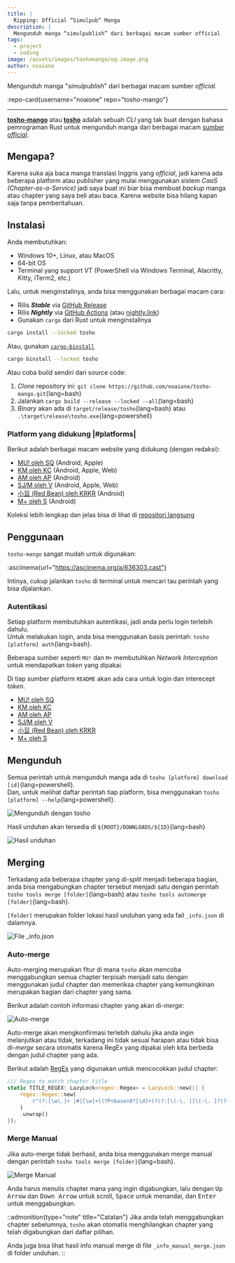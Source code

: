```yaml
---
title: |
  Ripping: Official “Simulpub” Manga
description: |
  Mengunduh manga “simulpublish” dari berbagai macam sumber official
tags:
  - project
  - coding
image: /assets/images/toshomango/og-image.png
author: noaione
---
```


Mengunduh manga "_simulpublish_" dari berbagai macam sumber _official_.

<!--more-->

:repo-card{username="noaione" repo="tosho-mango"}

---

**[tosho-mango](https://github.com/noaione/tosho-mango)** atau **[tosho](https://github.com/noaione/tosho-mango)** adalah sebuah _CLI_ yang tak buat dengan bahasa pemrograman Rust untuk mengunduh manga dari berbagai macam [sumber _official_](#platforms).

## Mengapa?

Karena suka aja baca manga translasi Inggris yang _official_, jadi karena ada beberapa platform atau publisher yang mulai menggunakan sistem _CaaS (Chapter-as-a-Service)_ jadi saya buat ini biar bisa membuat _backup_ manga atau chapter yang saya beli atau baca. Karena website bisa hilang kapan saja tanpa pemberitahuan.

## Instalasi

Anda membutuhkan:

- Windows 10+, Linux, atau MacOS
- 64-bit OS
- Terminal yang support VT (PowerShell via Windows Terminal, Alacritty, Kitty, iTerm2, etc.)

Lalu, untuk menginstallnya, anda bisa menggunakan berbagai macam cara:

- Rilis _**Stable**_ via [GitHub Release](https://github.com/noaione/tosho-mango/releases)
- Rilis _**Nightly**_ via [GitHub Actions](https://github.com/noaione/tosho-mango/actions/workflows/ci.yml?query=branch%3Amaster) (atau [nightly.link](https://nightly.link/noaione/tosho-mango/workflows/ci/master?preview))
- Gunakan `cargo` dari Rust untuk menginstallnya

```bash
cargo install --locked tosho
```

Atau, gunakan [`cargo-binstall`](https://github.com/cargo-bins/cargo-binstall)

```bash
cargo binstall --locked tosho
```

Atau coba build sendiri dari source code:

1. _Clone_ repository ini: `git clone https://github.com/noaione/tosho-mango.git`{lang=bash}
2. Jalankan `cargo build --release --locked --all`{lang=bash}
3. _Binary_ akan ada di `target/release/tosho`{lang=bash} atau `.\target\release\tosho.exe`{lang=powershell}

### Platform yang didukung |#platforms|

Berikut adalah berbagai macam website yang didukung (dengan redaksi):

- [MU! oleh SQ](https://github.com/noaione/tosho-mango/tree/master/tosho_musq) (Android, Apple)
- [KM oleh KC](https://github.com/noaione/tosho-mango/tree/master/tosho_kmkc) (Android, Apple, Web)
- [AM oleh AP](https://github.com/noaione/tosho-mango/tree/master/tosho_amap) (Android)
- [SJ/M oleh V](https://github.com/noaione/tosho-mango/tree/master/tosho_sjv) (Android, Apple, Web)
- [小豆 (Red Bean) oleh KRKR](https://github.com/noaione/tosho-mango/tree/master/tosho_rbean) (Android)
- [M+ oleh S](https://github.com/noaione/tosho-mango/tree/master/tosho_mplus) (Android)

Koleksi lebih lengkap dan jelas bisa di lihat di [repositori langsung](https://github.com/noaione/tosho-mango#supported-platform)

## Penggunaan

`tosho-mango` sangat mudah untuk digunakan:

:asciinema{url="https://asciinema.org/a/636303.cast"}

Intinya, cukup jalankan `tosho` di terminal untuk mencari tau perintah yang bisa dijalankan.

### Autentikasi

Setiap platform membutuhkan autentikasi, jadi anda perlu login terlebih dahulu.<br />
Untuk melakukan login, anda bisa menggunakan basis perintah: `tosho [platform] auth`{lang=bash}.

Beberapa sumber seperti `MU!` dan `M+` membutuhkan _Network Interception_ untuk mendapatkan _token_ yang dipakai.

Di tiap sumber platform `README` akan ada cara untuk login dan interecept _token_.

- [MU! oleh SQ](https://github.com/noaione/tosho-mango/tree/master/tosho_musq#authentication)
- [KM oleh KC](https://github.com/noaione/tosho-mango/tree/master/tosho_kmkc#authentication)
- [AM oleh AP](https://github.com/noaione/tosho-mango/tree/master/tosho_amap#authentication)
- [SJ/M oleh V](https://github.com/noaione/tosho-mango/tree/master/tosho_sjv#authentication)
- [小豆 (Red Bean) oleh KRKR](https://github.com/noaione/tosho-mango/tree/master/tosho_rbean#authentication)
- [M+ oleh S](https://github.com/noaione/tosho-mango/tree/master/tosho_mplus#authentication)

## Mengunduh

Semua perintah untuk mengunduh manga ada di `tosho [platform] download [id]`{lang=powershell}.<br />
Dan, untuk melihat daftar perintah tiap platform, bisa menggunakan `tosho [platform] --help`{lang=powershell}.

![Mengunduh dengan tosho](https://p.ihateani.me/fxdvesbw.gif)

Hasil unduhan akan tersedia di `${ROOT}/DOWNLOADS/${ID}`{lang=bash}

![Hasil unduhan](/assets/images/toshomango/01_downloadfolder.png)

## Merging

Terkadang ada beberapa chapter yang di-_split_ menjadi beberapa bagian, anda bisa mengabungkan chapter tersebut menjadi satu dengan perintah `tosho tools merge [folder]`{lang=bash} atau `tosho tools automerge [folder]`{lang=bash}.

`[folder]` merupakan folder lokasi hasil unduhan yang ada fail `_info.json` di dalamnya.

![File _info.json](/assets/images/toshomango/02_mergeinfo.png)

### Auto-merge

Auto-merging merupakan fitur di mana `tosho` akan mencoba menggabungkan semua chapter terpisah menjadi satu dengan menggunakan judul chapter dan memeriksa chapter yang kemungkinan merupakan bagian dari chapter yang sama.

Berikut adalah contoh informasi chapter yang akan di-_merge_:

![Auto-merge](/assets/images/toshomango/02_mergeautoask.png)

Auto-merge akan mengkonfirmasi terlebih dahulu jika anda ingin melanjutkan atau tidak, terkadang ini tidak sesuai harapan
atau tidak bisa di-_merge_ secara otomatis karena RegEx yang dipakai oleh kita berbeda dengan judul chapter yang ada.

Berikut adalah [RegEx](https://github.com/noaione/tosho-mango/blob/master/tosho/src/impl/tools/merger.rs#L18) yang digunakan untuk mencocokkan judul chapter:

```rust [tosho/src/impl/tools/merger.rs] lineNumbers startLine=17
/// Regex to match chapter title
static TITLE_REGEX: LazyLock<regex::Regex> = LazyLock::new(|| {
    regex::Regex::new(
        r"(?:[\w\.]+ |#|[\w]+)(?P<base>0?[\d]+)?(?:[\(-\. ][\(-\. ]?)?(?P<split>[\d]+)?(?:[\)])?", // [!code focus]
    )
    .unwrap()
});
```

### Merge Manual

Jika auto-merge tidak berhasil, anda bisa menggunakan merge manual dengan perintah `tosho tools merge [folder]`{lang=bash}.

![Merge Manual](https://p.ihateani.me/bohfmjbl.gif)

Anda harus menulis chapter mana yang ingin digabungkan, lalu dengan <kbd>Up Arrow</kbd> dan <kbd>Down Arrow</kbd> untuk scroll, <kbd>Space</kbd> untuk menandai, dan <kbd>Enter</kbd> untuk menggabungkan.

::admonition{type="note" title="Catatan"}
Jika anda telah menggabungkan chapter sebelumnya, `tosho` akan otomatis
menghilangkan chapter yang telah digabungkan dari daftar pilihan.

Anda juga bisa lihat hasil info manual merge di file `_info_manual_merge.json` di folder unduhan.
::
